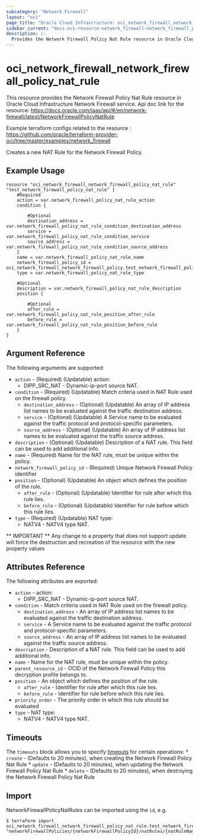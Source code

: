 ```yaml
---
subcategory: "Network Firewall"
layout: "oci"
page_title: "Oracle Cloud Infrastructure: oci_network_firewall_network_firewall_policy_nat_rule"
sidebar_current: "docs-oci-resource-network_firewall-network_firewall_policy_nat_rule"
description: |-
  Provides the Network Firewall Policy Nat Rule resource in Oracle Cloud Infrastructure Network Firewall service
---
```


# oci_network_firewall_network_firewall_policy_nat_rule
This resource provides the Network Firewall Policy Nat Rule resource in Oracle Cloud Infrastructure Network Firewall service.
Api doc link for the resource: https://docs.oracle.com/iaas/api/#/en/network-firewall/latest/NetworkFirewallPolicyNatRule

Example terraform configs related to the resource : https://github.com/oracle/terraform-provider-oci/tree/master/examples/network_firewall

Creates a new NAT Rule for the Network Firewall Policy.


## Example Usage

```hcl
resource "oci_network_firewall_network_firewall_policy_nat_rule" "test_network_firewall_policy_nat_rule" {
	#Required
	action = var.network_firewall_policy_nat_rule_action
	condition {

		#Optional
		destination_address = var.network_firewall_policy_nat_rule_condition_destination_address
		service = var.network_firewall_policy_nat_rule_condition_service
		source_address = var.network_firewall_policy_nat_rule_condition_source_address
	}
	name = var.network_firewall_policy_nat_rule_name
	network_firewall_policy_id = oci_network_firewall_network_firewall_policy.test_network_firewall_policy.id
	type = var.network_firewall_policy_nat_rule_type

	#Optional
	description = var.network_firewall_policy_nat_rule_description
	position {

		#Optional
		after_rule = var.network_firewall_policy_nat_rule_position_after_rule
		before_rule = var.network_firewall_policy_nat_rule_position_before_rule
	}
}
```

## Argument Reference

The following arguments are supported:

* `action` - (Required) (Updatable) action:
	* DIPP_SRC_NAT - Dynamic-ip-port source NAT. 
* `condition` - (Required) (Updatable) Match criteria used in NAT Rule used on the firewall policy.
	* `destination_address` - (Optional) (Updatable) An array of IP address list names to be evaluated against the traffic destination address.
	* `service` - (Optional) (Updatable) A Service name to be evaluated against the traffic protocol and protocol-specific parameters.
	* `source_address` - (Optional) (Updatable) An array of IP address list names to be evaluated against the traffic source address.
* `description` - (Optional) (Updatable) Description of a NAT rule. This field can be used to add additional info.
* `name` - (Required) Name for the NAT rule, must be unique within the policy.
* `network_firewall_policy_id` - (Required) Unique Network Firewall Policy identifier
* `position` - (Optional) (Updatable) An object which defines the position of the rule.
	* `after_rule` - (Optional) (Updatable) Identifier for rule after which this rule lies.
	* `before_rule` - (Optional) (Updatable) Identifier for rule before which this rule lies.
* `type` - (Required) (Updatable) NAT type:
	* NATV4 - NATV4 type NAT. 


** IMPORTANT **
Any change to a property that does not support update will force the destruction and recreation of the resource with the new property values

## Attributes Reference

The following attributes are exported:

* `action` - action:
	* DIPP_SRC_NAT - Dynamic-ip-port source NAT. 
* `condition` - Match criteria used in NAT Rule used on the firewall policy.
	* `destination_address` - An array of IP address list names to be evaluated against the traffic destination address.
	* `service` - A Service name to be evaluated against the traffic protocol and protocol-specific parameters.
	* `source_address` - An array of IP address list names to be evaluated against the traffic source address.
* `description` - Description of a NAT rule. This field can be used to add additional info.
* `name` - Name for the NAT rule, must be unique within the policy.
* `parent_resource_id` - OCID of the Network Firewall Policy this decryption profile belongs to.
* `position` - An object which defines the position of the rule.
	* `after_rule` - Identifier for rule after which this rule lies.
	* `before_rule` - Identifier for rule before which this rule lies.
* `priority_order` - The priority order in which this rule should be evaluated
* `type` - NAT type:
	* NATV4 - NATV4 type NAT. 

## Timeouts

The `timeouts` block allows you to specify [timeouts](https://registry.terraform.io/providers/oracle/oci/latest/docs/guides/changing_timeouts) for certain operations:
	* `create` - (Defaults to 20 minutes), when creating the Network Firewall Policy Nat Rule
	* `update` - (Defaults to 20 minutes), when updating the Network Firewall Policy Nat Rule
	* `delete` - (Defaults to 20 minutes), when destroying the Network Firewall Policy Nat Rule


## Import

NetworkFirewallPolicyNatRules can be imported using the `id`, e.g.

```
$ terraform import oci_network_firewall_network_firewall_policy_nat_rule.test_network_firewall_policy_nat_rule "networkFirewallPolicies/{networkFirewallPolicyId}/natRules/{natRuleName}" 
```

